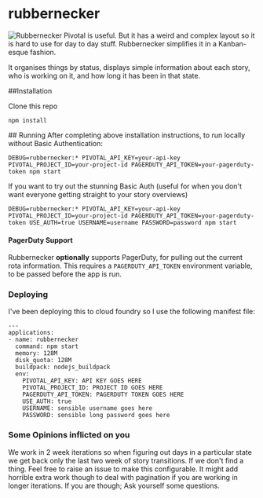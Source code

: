 # rubbernecker
![Rubbernecker](https://github.com/Rory80Hz/rubbernecker/blob/master/public/images/android-icon-192x192.png?raw=true)
Pivotal is useful. But it has a weird and complex layout so it is hard to use for day to day stuff. Rubbernecker simplifies it in a Kanban-esque fashion.

It organises things by status, displays simple information about each story, who is working on it, and how long it has been in that state.

##Installation

Clone this repo

```
npm install
```

## Running
After completing above installation instructions, to run locally without Basic Authentication:

```
DEBUG=rubbernecker:* PIVOTAL_API_KEY=your-api-key PIVOTAL_PROJECT_ID=your-project-id PAGERDUTY_API_TOKEN=your-pagerduty-token npm start
```

If you want to try out the stunning Basic Auth (useful for when you don't want everyone getting straight to your story overviews)
```
DEBUG=rubbernecker:* PIVOTAL_API_KEY=your-api-key PIVOTAL_PROJECT_ID=your-project-id PAGERDUTY_API_TOKEN=your-pagerduty-token USE_AUTH=true USERNAME=username PASSWORD=password npm start
```

#### PagerDuty Support

Rubbernecker **optionally** supports PagerDuty, for pulling out the current rota information. This requires a `PAGERDUTY_API_TOKEN` environment variable, to be passed before the app is run.

### Deploying
I've been deploying this to cloud foundry so I use the following manifest file:

```
---
applications:
- name: rubbernecker
  command: npm start
  memory: 128M
  disk_quota: 128M
  buildpack: nodejs_buildpack
  env:
    PIVOTAL_API_KEY: API KEY GOES HERE
    PIVOTAL_PROJECT_ID: PROJECT ID GOES HERE
    PAGERDUTY_API_TOKEN: PAGERDUTY TOKEN GOES HERE
    USE_AUTH: true
    USERNAME: sensible username goes here
    PASSWORD: sensible long password goes here
```

### Some Opinions inflicted on you
We work in 2 week iterations so when figuring out days in a particular state we get back only the last two week of story transitions. If we don't find a thing. Feel free to raise an issue to make this configurable. It might add horrible extra work though to deal with pagination if you are working in longer iterations. If you are though; Ask yourself some questions.